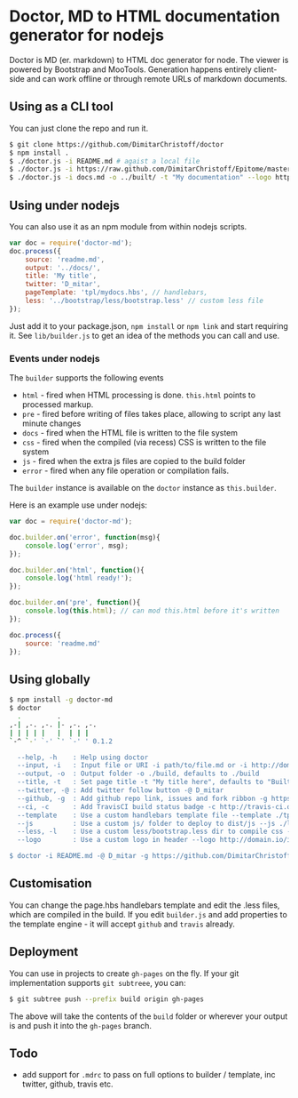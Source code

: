 Doctor, MD to HTML documentation generator for nodejs
=====================================================

Doctor is MD (er. markdown) to HTML doc generator for node. The viewer is powered by Bootstrap and MooTools. Generation
 happens entirely client-side and can work offline or through remote URLs of markdown documents.

## Using as a CLI tool

You can just clone the repo and run it.

```sh
$ git clone https://github.com/DimitarChristoff/doctor
$ npm install .
$ ./doctor.js -i README.md # agaist a local file
$ ./doctor.js -i https://raw.github.com/DimitarChristoff/Epitome/master/README.md -o ../www/webclient/src/docs/ # run against a remote file
$ ./doctor.js -i docs.md -o ../built/ -t "My documentation" --logo http://domain.io/img/logo.png # custom title and build loc
```

## Using under nodejs

You can also use it as an npm module from within nodejs scripts.

```javascript
var doc = require('doctor-md');
doc.process({
    source: 'readme.md',
    output: '../docs/',
    title: 'My title',
    twitter: 'D_mitar',
    pageTemplate: 'tpl/mydocs.hbs', // handlebars,
    less: '../bootstrap/less/bootstrap.less' // custom less file
});
```
Just add it to your package.json, `npm install` or `npm link` and start requiring it. See `lib/builder.js` to get an idea
of the methods you can call and use.

### Events under nodejs

The `builder` supports the following events

 - `html` - fired when HTML processing is done. `this.html` points to processed markup.
 - `pre` - fired before writing of files takes place, allowing to script any last minute changes
 - `docs` - fired when the HTML file is written to the file system
 - `css` - fired when the compiled (via recess) CSS is written to the file system
 - `js` - fired when the extra js files are copied to the build folder
 - `error` - fired when any file operation or compilation fails.

The `builder` instance is available on the `doctor` instance as `this.builder`.

Here is an example use under nodejs:
```javascript
var doc = require('doctor-md');

doc.builder.on('error', function(msg){
    console.log('error', msg);
});

doc.builder.on('html', function(){
    console.log('html ready!');
});

doc.builder.on('pre', function(){
    console.log(this.html); // can mod this.html before it's written
});

doc.process({
    source: 'readme.md'
});
```

## Using globally

```sh
$ npm install -g doctor-md
$ doctor
  .         .
,-| ,-. ,-. |- ,-. ,-.
| | | | |   |  | | |
`-^ `-' `-' `' `-' ' 0.1.2

  --help, -h    : Help using doctor
  --input, -i   : Input file or URI -i path/to/file.md or -i http://domain.com/file.md
  --output, -o  : Output folder -o ./build, defaults to ./build
  --title, -t   : Set page title -t "My title here", defaults to "Built by doctors"
  --twitter, -@ : Add twitter follow button -@ D_mitar
  --github, -g  : Add github repo link, issues and fork ribbon -g https://github.com/mootools/prime/
  --ci, -c      : Add TravisCI build status badge -c http://travis-ci.org/DimitarChristoff/Epitome
  --template    : Use a custom handlebars template file --template ./tpl/docs.hbs
  --js          : Use a custom js/ folder to deploy to dist/js --js ./lib/js
  --less, -l    : Use a custom less/bootstrap.less dir to compile css --l ./less/custom.less
  --logo        : Use a custom logo in header --logo http://domain.io/img/logo.png

$ doctor -i README.md -@ D_mitar -g https://github.com/DimitarChristoff/Epitome -t 'Epitome MVC Framework' -c http://travis-ci.org/DimitarChristoff/Epitome --logo https://github.com/DimitarChristoff/Epitome/raw/master/example/epitome-logo.png
```

## Customisation

You can change the page.hbs handlebars template and edit the .less files, which are compiled in the build. If you edit
`builder.js` and add properties to the template engine - it will accept `github` and `travis` already.

## Deployment

You can use in projects to create `gh-pages` on the fly. If your git implementation supports `git subtreee`, you can:

```sh
$ git subtree push --prefix build origin gh-pages
```

The above will take the contents of the `build` folder or wherever your output is and push it into the `gh-pages` branch.

## Todo

- add support for `.mdrc` to pass on full options to builder / template, inc twitter, github, travis etc.

